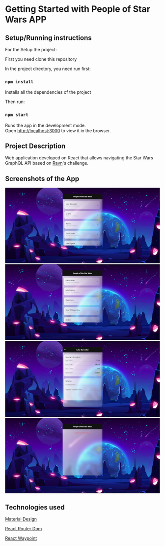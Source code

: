 # Getting Started with People of Star Wars APP

## Setup/Running instructions

For the Setup the project:

First you need clone this repository 

In the project directory, you need run first: 

### `npm install`
Installs all the dependencies of the project

Then run:

### `npm start`

Runs the app in the development mode.\
Open [http://localhost:3000](http://localhost:3000) to view it in the browser.


## Project Description

Web application developed on React that allows navigating the Star Wars GraphQL API based on [Ravn](https://www.ravn.co)'s challenge.

## Screenshots of the App

![image](https://github.com/dchavezp-code/Ravn-Challenge-V2-Dewitt-Chavez/blob/master/assets/screenshots/1.PNG)
![image](https://github.com/dchavezp-code/Ravn-Challenge-V2-Dewitt-Chavez/blob/master/assets/screenshots/2.PNG)
![image](https://github.com/dchavezp-code/Ravn-Challenge-V2-Dewitt-Chavez/blob/master/assets/screenshots/4.PNG)
![image](https://github.com/dchavezp-code/Ravn-Challenge-V2-Dewitt-Chavez/blob/master/assets/screenshots/5.PNG)

## Technologies used

[Material Design](https://material-ui.com/es/)

[React Router Dom](https://reactrouter.com/web/guides/quick-start)

[React Waypoint](https://npm.runkit.com/react-waypoint)

